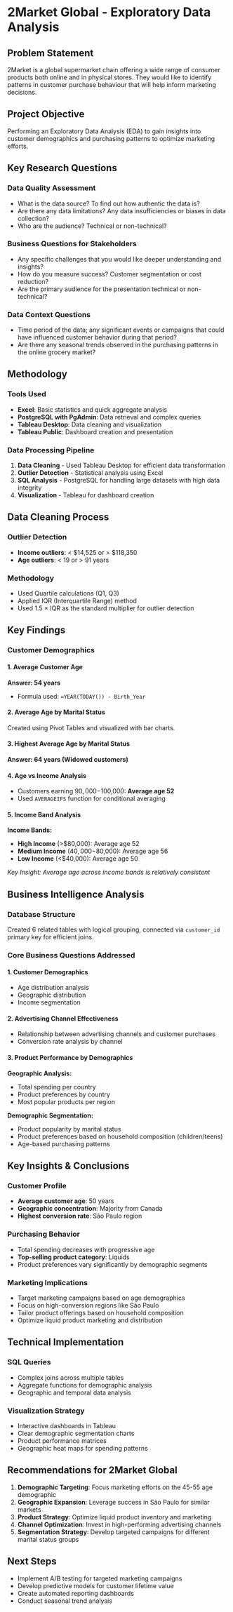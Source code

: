 # 2Market Global - Exploratory Data Analysis

## Problem Statement

2Market is a global supermarket chain offering a wide range of consumer products both online and in physical stores. They would like to identify patterns in customer purchase behaviour that will help inform marketing decisions.

## Project Objective

Performing an Exploratory Data Analysis (EDA) to gain insights into customer demographics and purchasing patterns to optimize marketing efforts.

## Key Research Questions

### Data Quality Assessment
- What is the data source? To find out how authentic the data is?
- Are there any data limitations? Any data insufficiencies or biases in data collection?
- Who are the audience? Technical or non-technical?

### Business Questions for Stakeholders
- Any specific challenges that you would like deeper understanding and insights?
- How do you measure success? Customer segmentation or cost reduction?
- Are the primary audience for the presentation technical or non-technical?

### Data Context Questions
- Time period of the data; any significant events or campaigns that could have influenced customer behavior during that period?
- Are there any seasonal trends observed in the purchasing patterns in the online grocery market?

## Methodology

### Tools Used
- **Excel**: Basic statistics and quick aggregate analysis
- **PostgreSQL with PgAdmin**: Data retrieval and complex queries
- **Tableau Desktop**: Data cleaning and visualization
- **Tableau Public**: Dashboard creation and presentation

### Data Processing Pipeline
1. **Data Cleaning** - Used Tableau Desktop for efficient data transformation
2. **Outlier Detection** - Statistical analysis using Excel
3. **SQL Analysis** - PostgreSQL for handling large datasets with high data integrity
4. **Visualization** - Tableau for dashboard creation

## Data Cleaning Process

### Outlier Detection
- **Income outliers**: < $14,525 or > $118,350
- **Age outliers**: < 19 or > 91 years

### Methodology
- Used Quartile calculations (Q1, Q3)
- Applied IQR (Interquartile Range) method
- Used 1.5 × IQR as the standard multiplier for outlier detection

## Key Findings

### Customer Demographics

#### 1. Average Customer Age
**Answer: 54 years**
- Formula used: `=YEAR(TODAY()) - Birth_Year`

#### 2. Average Age by Marital Status
Created using Pivot Tables and visualized with bar charts.

#### 3. Highest Average Age by Marital Status
**Answer: 64 years (Widowed customers)**

#### 4. Age vs Income Analysis
- Customers earning $90,000-$100,000: **Average age 52**
- Used `AVERAGEIFS` function for conditional averaging

#### 5. Income Band Analysis
**Income Bands:**
- **High Income** (>$80,000): Average age 52
- **Medium Income** ($40,000-$80,000): Average age 56  
- **Low Income** (<$40,000): Average age 50

*Key Insight: Average age across income bands is relatively consistent*

## Business Intelligence Analysis

### Database Structure
Created 6 related tables with logical grouping, connected via `customer_id` primary key for efficient joins.

### Core Business Questions Addressed

#### 1. Customer Demographics
- Age distribution analysis
- Geographic distribution
- Income segmentation

#### 2. Advertising Channel Effectiveness
- Relationship between advertising channels and customer purchases
- Conversion rate analysis by channel

#### 3. Product Performance by Demographics

**Geographic Analysis:**
- Total spending per country
- Product preferences by country
- Most popular products per region

**Demographic Segmentation:**
- Product popularity by marital status
- Product preferences based on household composition (children/teens)
- Age-based purchasing patterns

## Key Insights & Conclusions

### Customer Profile
- **Average customer age**: 50 years
- **Geographic concentration**: Majority from Canada
- **Highest conversion rate**: São Paulo region

### Purchasing Behavior
- Total spending decreases with progressive age
- **Top-selling product category**: Liquids
- Product preferences vary significantly by demographic segments

### Marketing Implications
- Target marketing campaigns based on age demographics
- Focus on high-conversion regions like São Paulo
- Tailor product offerings based on household composition
- Optimize liquid product marketing and distribution

## Technical Implementation

### SQL Queries
- Complex joins across multiple tables
- Aggregate functions for demographic analysis
- Geographic and temporal data analysis

### Visualization Strategy
- Interactive dashboards in Tableau
- Clear demographic segmentation charts
- Product performance matrices
- Geographic heat maps for spending patterns

## Recommendations for 2Market Global

1. **Demographic Targeting**: Focus marketing efforts on the 45-55 age demographic
2. **Geographic Expansion**: Leverage success in São Paulo for similar markets
3. **Product Strategy**: Optimize liquid product inventory and marketing
4. **Channel Optimization**: Invest in high-performing advertising channels
5. **Segmentation Strategy**: Develop targeted campaigns for different marital status groups



## Next Steps
- Implement A/B testing for targeted marketing campaigns
- Develop predictive models for customer lifetime value
- Create automated reporting dashboards
- Conduct seasonal trend analysis